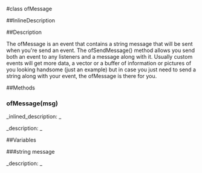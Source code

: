 #class ofMessage


##InlineDescription








##Description

The ofMessage is an event that contains a string message that will be sent when you're send an event. The ofSendMessage() method allows you send both an event to any listeners and a message along with it. Usually custom events will get more data, a vector or a buffer of information or pictures of you looking handsome (just an example) but in case you just need to send a string along with your event, the ofMessage is there for you.





##Methods



### ofMessage(msg)

<!--
_syntax: ofMessage(msg)_
_name: ofMessage_
_returns: _
_returns_description: _
_parameters: string msg_
_access: public_
_version_started: 0073_
_version_deprecated: _
_summary: _
_constant: False_
_static: no_
_visible: True_
_advanced: False_
-->

_inlined_description: _









_description: _








<!----------------------------------------------------------------------------->

##Variables



###string message

<!--
_name: message_
_type: string_
_access: public_
_version_started: 0073_
_version_deprecated: _
_summary: _
_visible: True_
_constant: True_
_advanced: False_
-->

_description: _








<!----------------------------------------------------------------------------->

